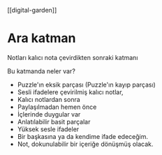 [[digital-garden]]
# Ara katman
Notları kalıcı nota çevirdikten sonraki katmanı

Bu katmanda neler var?
- Puzzle'ın eksik parçası (Puzzle'ın kayıp parçası)
- Sesli ifadelere çevirilmiş kalıcı notlar,
- Kalıcı notlardan sonra
- Paylaşılmadan hemen önce
- İçlerinde duygular var
- Anlatılabilir basit parçalar
- Yüksek sesle ifadeler
- Bir başkasına ya da kendime ifade edeceğim. 
- Not, dokunulabilir bir içeriğe dönüşmüş olacak.


